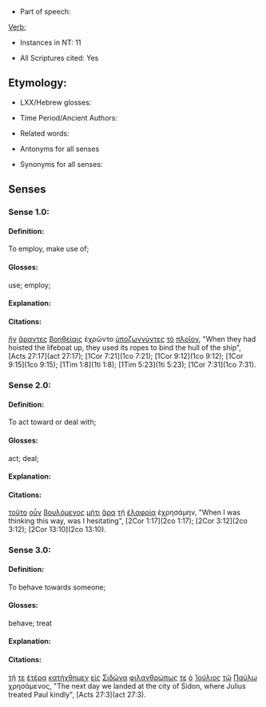 * Part of speech: 

[Verb](http://ugg.readthedocs.io/en/latest/verb.html); 

* Instances in NT: 11

* All Scriptures cited: Yes

## Etymology: 

* LXX/Hebrew glosses: 

* Time Period/Ancient Authors: 

* Related words: 

* Antonyms for all senses

* Synonyms for all senses: 

## Senses 

### Sense 1.0: 

#### Definition: 

To employ, make use of;

#### Glosses: 

use; employ;


#### Explanation: 

#### Citations: 

[ἣν](../G37390/01.md) [ἄραντες](../G01420/01.md) [βοηθείαις](../G09960/01.md) ἐχρῶντο [ὑποζωννύντες](../G52690/01.md) [τὸ](../G35880/01.md) [πλοῖον](../G41430/01.md), "When they had hoisted the lifeboat up, they used its ropes to bind the hull of the ship", [Acts 27:17](act 27:17); [1Cor 7:21](1co 7:21); [1Cor 9:12](1co 9:12); [1Cor 9:15](1co 9:15); [1Tim 1:8](1ti 1:8); [1Tim 5:23](1ti 5:23); [1Cor 7:31](1co 7:31).  


### Sense 2.0: 

#### Definition: 

To act toward or deal with;

#### Glosses: 

act; deal;

#### Explanation: 

#### Citations: 

[τοῦτο](../G37780/01.md) [οὖν](../G37670/01.md) [βουλόμενος](../G10140/01.md) [μήτι](../G33850/01.md) [ἄρα](../G06860/01.md) [τῇ](../G35880/01.md) [ἐλαφρίᾳ](../G16440/01.md) ἐχρησάμην, "When I was thinking this way, was I hesitating", [2Cor 1:17](2co 1:17); [2Cor 3:12](2co 3:12); [2Cor 13:10](2co 13:10).  

### Sense 3.0: 

#### Definition: 

To behave towards someone;

#### Glosses: 

behave; treat

#### Explanation: 

#### Citations: 

[τῇ](../G35880/01.md) [τε](../G50370/01.md) [ἑτέρᾳ](../G20870/01.md) [κατήχθημεν](../G26090/01.md) [εἰς](../G15190/01.md) [Σιδῶνα](../G46050/01.md) [φιλανθρώπως](../G53640/01.md) [τε](../G50370/01.md) [ὁ](../G35880/01.md) [Ἰούλιος](../G24570/01.md) [τῷ](../G35880/01.md) [Παύλῳ](../G39720/01.md) χρησάμενος, "The next day we landed at the city of Sidon, where Julius treated Paul kindly", [Acts 27:3](act 27:3).  
